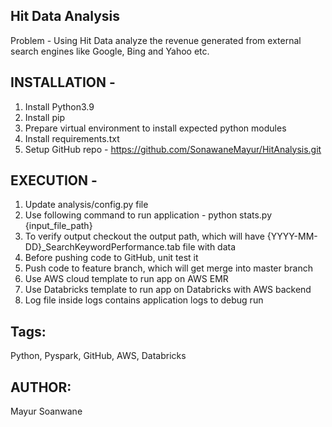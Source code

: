 Hit Data Analysis
---

Problem - Using Hit Data analyze the revenue generated from external search engines like Google, Bing and Yahoo etc.
 



INSTALLATION -
----
1. Install Python3.9
2. Install pip
3. Prepare virtual environment to install expected python modules
4. Install requirements.txt
5. Setup GitHub repo - https://github.com/SonawaneMayur/HitAnalysis.git

EXECUTION -
----
1. Update analysis/config.py file
2. Use following command to run application -
   python stats.py {input_file_path}
3. To verify output checkout the output path, which will have {YYYY-MM-DD}_SearchKeywordPerformance.tab file with data
4. Before pushing code to GitHub, unit test it
5. Push code to feature branch, which will get merge into master branch
6. Use AWS cloud template to run app on AWS EMR
7. Use Databricks template to run app on Databricks with AWS backend
8. Log file inside logs contains application logs to debug run

Tags: 
-----
Python, Pyspark, GitHub, AWS, Databricks

AUTHOR:
------
  Mayur Soanwane
